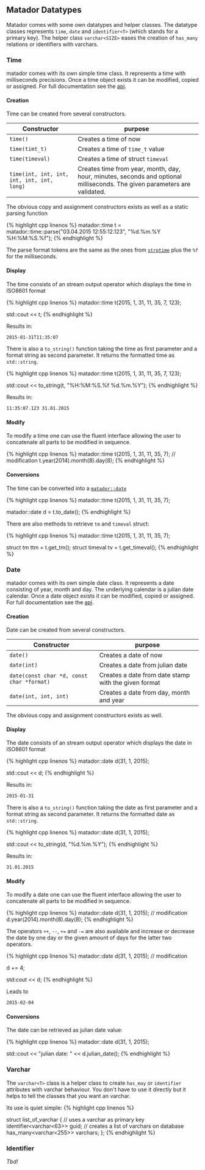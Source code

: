 ## Matador Datatypes

Matador comes with some own datatypes and helper classes. The datatype classes represents ```time```, ```date``` and ```identifier<T>``` (which stands for a primary key).
The helper class ```varchar<SIZE>``` eases the creation of ```has_many``` relations or identifiers with varchars.

### Time

matador comes with its own simple time class. It represents a time with milliseconds
precisions. Once a time object exists it can be modified, copied or assigned. For full
documentation see the [api](../api/classmatador_1_1time/).

#### Creation

Time can be created from several constructors.

| Constructor | purpose |
|-------------|---------|
|```time()``` | Creates a time of now |
|```time(timt_t)```| Creates a time of ```time_t``` value|
|```time(timeval)```| Creates a time of struct ```timeval```|
|```time(int, int, int, int, int, int, long)```| Creates time from year, month, day, hour, minutes, seconds and optional milliseconds. The given parameters are validated.|

The obvious copy and assignment constructors exists as well as a static parsing function

{% highlight cpp linenos %}
matador::time t = matador::time::parse("03.04.2015 12:55:12.123", "%d.%m.%Y %H:%M:%S.%f");
{% endhighlight %}

The parse format tokens are the same as the ones from [```strptime```](https://linux.die.net/man/3/strptime)
plus the ```%f``` for the milliseconds.

#### Display

The time consists of an stream output operator which displays the time in ISO8601 format

{% highlight cpp linenos %}
matador::time t(2015, 1, 31, 11, 35, 7, 123);

std::cout << t;
{% endhighlight %}

Results in:

```bash
2015-01-31T11:35:07
```

There is also a ```to_string()``` function taking the time as first parameter and a format
string as second parameter. It returns the formatted time as ```std::string```.

{% highlight cpp linenos %}
matador::time t(2015, 1, 31, 11, 35, 7, 123);

std::cout << to_string(t, "%H:%M:%S.%f %d.%m.%Y");
{% endhighlight %}

Results in:

```bash
11:35:07.123 31.01.2015
```

#### Modify

To modify a time one can use the fluent interface allowing the user to concatenate
all parts to be modified in sequence.

{% highlight cpp linenos %}
matador::time t(2015, 1, 31, 11, 35, 7);
// modification
t.year(2014).month(8).day(8);
{% endhighlight %}

#### Conversions

The time can be converted into a [```matador::date```](../api/classmatador_1_1date/)


{% highlight cpp linenos %}
matador::time t(2015, 1, 31, 11, 35, 7);

matador::date d = t.to_date();
{% endhighlight %}

There are also methods to retrieve ```tm``` and ```timeval``` struct:

{% highlight cpp linenos %}
matador::time t(2015, 1, 31, 11, 35, 7);

struct tm ttm = t.get_tm();
struct timeval tv = t.get_timeval();
{% endhighlight %}

### Date

matador comes with its own simple date class. It represents a date consisting of year, month
and day. The underlying calendar is a julian date calendar. Once a date object exists it
can be modified, copied or assigned. For full documentation see the [api](../api/classmatador_1_1date/).

#### Creation

Date can be created from several constructors.

| Constructor | purpose |
|-------------|---------|
|```date()``` | Creates a date of now |
|```date(int)``` | Creates a date from julian date|
|```date(const char *d, const char *format)``` | Creates a date from date stamp with the given format|
|```date(int, int, int)``` | Creates a date from day, month and year|

The obvious copy and assignment constructors exists as well.

#### Display

The date consists of an stream output operator which displays the date in ISO8601 format

{% highlight cpp linenos %}
matador::date d(31, 1, 2015);

std::cout << d;
{% endhighlight %}

Results in:

```bash
2015-01-31
```

There is also a ```to_string()``` function taking the date as first parameter and a format
string as second parameter. It returns the formatted date as ```std::string```.

{% highlight cpp linenos %}
matador::date d(31, 1, 2015);

std::cout << to_string(d, "%d.%m.%Y");
{% endhighlight %}

Results in:

```bash
31.01.2015
```

#### Modify

To modify a date one can use the fluent interface allowing the user to concatenate
all parts to be modified in sequence.

{% highlight cpp linenos %}
matador::date d(31, 1, 2015);
// modification
d.year(2014).month(8).day(8);
{% endhighlight %}

The operators ```++```, ```--```, ```+=``` and ```-=``` are also available and increase or decrease
the date by one day or the given amount of days for the latter two operators.

{% highlight cpp linenos %}
matador::date d(31, 1, 2015);
// modification

d += 4;

std:cout << d;
{% endhighlight %}

Leads to

```bash
2015-02-04
```

#### Conversions

The date can be retrieved as julian date value:

{% highlight cpp linenos %}
matador::date d(31, 1, 2015);

std::cout << "julian date: " << d.julian_date();
{% endhighlight %}

### Varchar

The ```varchar<T>``` class is a helper class to create ```has_may``` or ```identifier``` attributes with varchar behaviour. You don't have to use it directly but it helps to tell the classes that you want an varchar.

Its use is quiet simple:
{% highlight cpp linenos %}

struct list_of_varchar
{
    // uses a varchar as primary key
    identifier<varchar<63>> guid;
    // creates a list of varchars on database
    has_many<varchar<255>> varchars;
};
{% endhighlight %}

### Identifier

*Tbd!*
